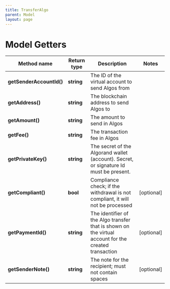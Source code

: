 ```yaml
---
title: TransferAlgo
parent: Model
layout: page
---
```


# Model Getters

Method name | Return type | Description | Notes
------------ | ------------- | ------------- | -------------
**getSenderAccountId()** | **string** | The ID of the virtual account to send Algos from |
**getAddress()** | **string** | The blockchain address to send Algos to |
**getAmount()** | **string** | The amount to send in Algos |
**getFee()** | **string** | The transaction fee in Algos |
**getPrivateKey()** | **string** | The secret of the Algorand wallet (account). Secret, or signature Id must be present. |
**getCompliant()** | **bool** | Compliance check; if the withdrawal is not compliant, it will not be processed | [optional]
**getPaymentId()** | **string** | The identifier of the Algo transfer that is shown on the virtual account for the created transaction | [optional]
**getSenderNote()** | **string** | The note for the recipient; must not contain spaces | [optional]

